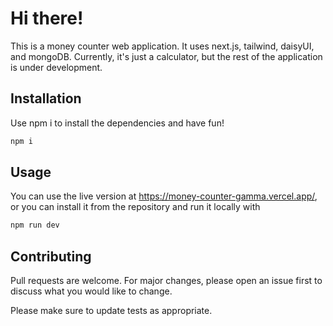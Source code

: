 # Hi there!

This is a money counter web application. It uses next.js, tailwind, daisyUI, and mongoDB. Currently, it's just a calculator, but the rest of the application is under development.

## Installation

Use npm i to install the dependencies and have fun!
``` bash
npm i 
```
## Usage
You can use the live version at https://money-counter-gamma.vercel.app/, or you can install it from the repository and run it locally with
```bash
npm run dev
```

## Contributing

Pull requests are welcome. For major changes, please open an issue first
to discuss what you would like to change.

Please make sure to update tests as appropriate.
